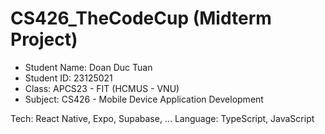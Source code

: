 # CS426_TheCodeCup (Midterm Project)
- Student Name: Doan Duc Tuan
- Student ID: 23125021
- Class: APCS23 - FIT (HCMUS - VNU)
- Subject: CS426 - Mobile Device Application Development

Tech: React Native, Expo, Supabase, ...
Language: TypeScript, JavaScript
